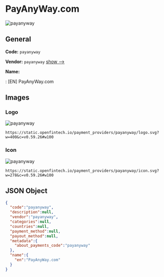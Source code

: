 
# PayAnyWay.com 
![payanyway](https://static.openfintech.io/payment_providers/payanyway/logo.svg?w=400&c=v0.59.26#w100)  

## General 
 
**Code:** `payanyway` 
 
**Vendor:** `payanyway` [show -->](/vendors/payanyway/) 
 
**Name:** 
 
:	[EN] PayAnyWay.com 
 

## Images 

### Logo 
 
![payanyway](https://static.openfintech.io/payment_providers/payanyway/logo.svg?w=400&c=v0.59.26#w100)  

```
https://static.openfintech.io/payment_providers/payanyway/logo.svg?w=400&c=v0.59.26#w100
```  

### Icon 
 
![payanyway](https://static.openfintech.io/payment_providers/payanyway/icon.svg?w=278&c=v0.59.26#w100)  

```
https://static.openfintech.io/payment_providers/payanyway/icon.svg?w=278&c=v0.59.26#w100
```  

## JSON Object 

```json
{
  "code":"payanyway",
  "description":null,
  "vendor":"payanyway",
  "categories":null,
  "countries":null,
  "payment_method":null,
  "payout_method":null,
  "metadata":{
    "about_payments_code":"payanyway"
  },
  "name":{
    "en":"PayAnyWay.com"
  }
}
```  
